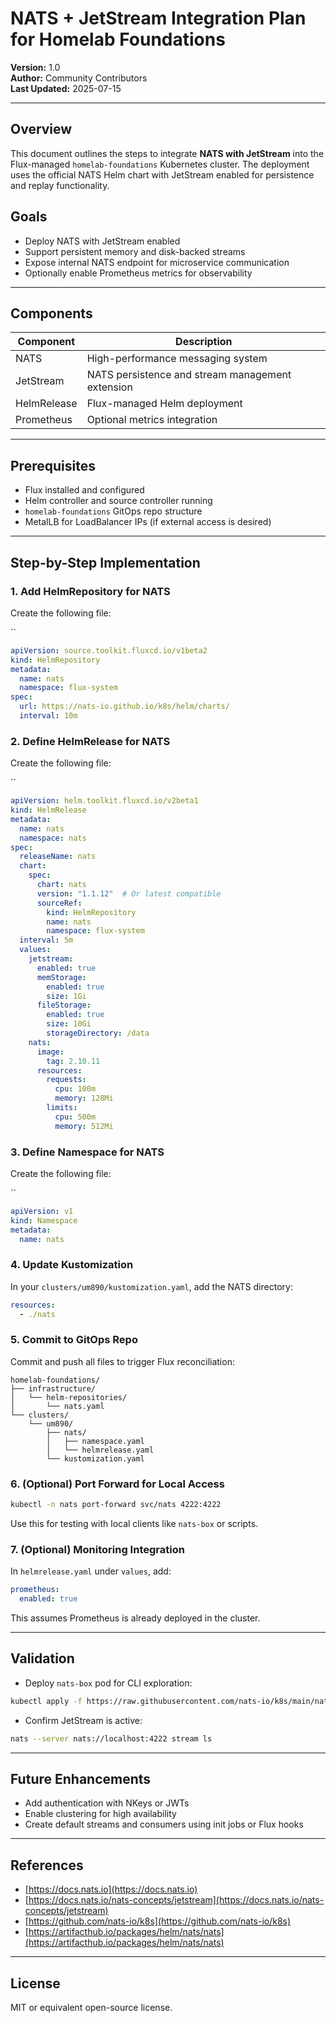 # NATS + JetStream Integration Plan for Homelab Foundations

**Version:** 1.0\
**Author:** Community Contributors\
**Last Updated:** 2025-07-15

---

## Overview

This document outlines the steps to integrate **NATS with JetStream** into the Flux-managed `homelab-foundations` Kubernetes cluster. The deployment uses the official NATS Helm chart with JetStream enabled for persistence and replay functionality.

## Goals

- Deploy NATS with JetStream enabled
- Support persistent memory and disk-backed streams
- Expose internal NATS endpoint for microservice communication
- Optionally enable Prometheus metrics for observability

---

## Components

| Component   | Description                                      |
| ----------- | ------------------------------------------------ |
| NATS        | High-performance messaging system                |
| JetStream   | NATS persistence and stream management extension |
| HelmRelease | Flux-managed Helm deployment                     |
| Prometheus  | Optional metrics integration                     |

---

## Prerequisites

- Flux installed and configured
- Helm controller and source controller running
- `homelab-foundations` GitOps repo structure
- MetalLB for LoadBalancer IPs (if external access is desired)

---

## Step-by-Step Implementation

### 1. Add HelmRepository for NATS

Create the following file:

``

```yaml
apiVersion: source.toolkit.fluxcd.io/v1beta2
kind: HelmRepository
metadata:
  name: nats
  namespace: flux-system
spec:
  url: https://nats-io.github.io/k8s/helm/charts/
  interval: 10m
```

### 2. Define HelmRelease for NATS

Create the following file:

``

```yaml
apiVersion: helm.toolkit.fluxcd.io/v2beta1
kind: HelmRelease
metadata:
  name: nats
  namespace: nats
spec:
  releaseName: nats
  chart:
    spec:
      chart: nats
      version: "1.1.12"  # Or latest compatible
      sourceRef:
        kind: HelmRepository
        name: nats
        namespace: flux-system
  interval: 5m
  values:
    jetstream:
      enabled: true
      memStorage:
        enabled: true
        size: 1Gi
      fileStorage:
        enabled: true
        size: 10Gi
        storageDirectory: /data
    nats:
      image:
        tag: 2.10.11
      resources:
        requests:
          cpu: 100m
          memory: 128Mi
        limits:
          cpu: 500m
          memory: 512Mi
```

### 3. Define Namespace for NATS

Create the following file:

``

```yaml
apiVersion: v1
kind: Namespace
metadata:
  name: nats
```

### 4. Update Kustomization

In your `clusters/um890/kustomization.yaml`, add the NATS directory:

```yaml
resources:
  - ./nats
```

### 5. Commit to GitOps Repo

Commit and push all files to trigger Flux reconciliation:

```
homelab-foundations/
├── infrastructure/
│   └── helm-repositories/
│       └── nats.yaml
└── clusters/
    └── um890/
        ├── nats/
        │   ├── namespace.yaml
        │   └── helmrelease.yaml
        └── kustomization.yaml
```

### 6. (Optional) Port Forward for Local Access

```bash
kubectl -n nats port-forward svc/nats 4222:4222
```

Use this for testing with local clients like `nats-box` or scripts.

### 7. (Optional) Monitoring Integration

In `helmrelease.yaml` under `values`, add:

```yaml
prometheus:
  enabled: true
```

This assumes Prometheus is already deployed in the cluster.

---

## Validation

- Deploy `nats-box` pod for CLI exploration:

```bash
kubectl apply -f https://raw.githubusercontent.com/nats-io/k8s/main/nats-box/nats-box.yaml
```

- Confirm JetStream is active:

```bash
nats --server nats://localhost:4222 stream ls
```

---

## Future Enhancements

- Add authentication with NKeys or JWTs
- Enable clustering for high availability
- Create default streams and consumers using init jobs or Flux hooks

---

## References

- [https://docs.nats.io](https://docs.nats.io)
- [https://docs.nats.io/nats-concepts/jetstream](https://docs.nats.io/nats-concepts/jetstream)
- [https://github.com/nats-io/k8s](https://github.com/nats-io/k8s)
- [https://artifacthub.io/packages/helm/nats/nats](https://artifacthub.io/packages/helm/nats/nats)

---

## License

MIT or equivalent open-source license.

